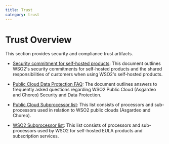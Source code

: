 ```yaml
---
title: Trust
category: trust
---
```


# Trust Overview
This section provides security and compliance trust artifacts.

* [Security commitment for self-hosted products](security-commitment-for-self-hosted-products.md): This document outlines WSO2's security commitments for self-hosted products and the shared responsibilities of customers when using WSO2's self-hosted products.

* [Public Cloud Data Protection FAQ](wso2-public-cloud-data-protection-faq.md): The document outlines answers to frequently asked questions regarding WSO2 Public Cloud (Asgardeo and Choreo) Security and Data Protection.

* [Public Cloud Subprocessor list](wso2-public-cloud-subprocessor-list.md): This list consists of processors and sub-processors used in relation to WSO2 public clouds (Asgardeo and Choreo).

* [WSO2 Subprocessor list](wso2-subprocessor-list.md): This list consists of processors and sub-processors used by WSO2 for self-hosted EULA products and subscription services.

